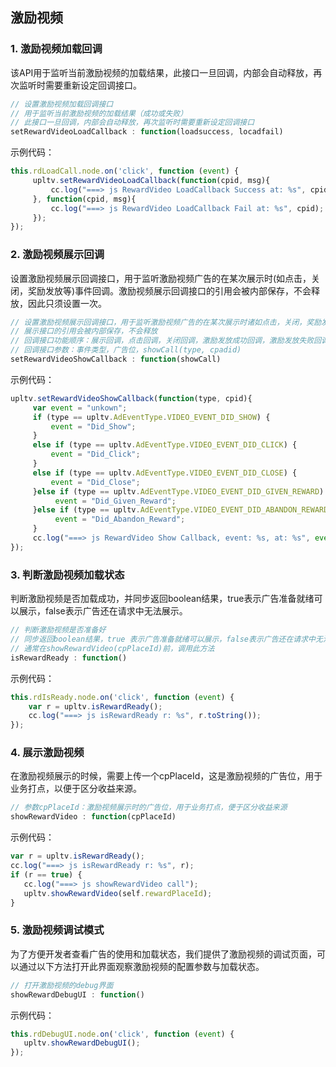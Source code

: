## 激励视频

### 1. 激励视频加载回调
  该API用于监听当前激励视频的加载结果，此接口一旦回调，内部会自动释放，再次监听时需要重新设定回调接口。
```javascript
// 设置激励视频加载回调接口
// 用于监听当前激励视频的加载结果（成功或失败）
// 此接口一旦回调，内部会自动释放，再次监听时需要重新设定回调接口
setRewardVideoLoadCallback : function(loadsuccess, locadfail)
```

示例代码：
```javascript
this.rdLoadCall.node.on('click', function (event) {
     upltv.setRewardVideoLoadCallback(function(cpid, msg){
         cc.log("===> js RewardVideo LoadCallback Success at: %s", cpid);
     }, function(cpid, msg){
         cc.log("===> js RewardVideo LoadCallback Fail at: %s", cpid);
     });
});
```

### 2. 激励视频展示回调
  设置激励视频展示回调接口，用于监听激励视频广告的在某次展示时(如点击，关闭，奖励发放等)事件回调。激励视频展示回调接口的引用会被内部保存，不会释放，因此只须设置一次。
```javascript
// 设置激励视频展示回调接口，用于监听激励视频广告的在某次展示时诸如点击，关闭，奖励发放等事件回调
// 展示接口的引用会被内部保存，不会释放
// 回调接口功能顺序：展示回调，点击回调，关闭回调，激励发放成功回调，激励发放失败回调
// 回调接口参数：事件类型，广告位，showCall(type, cpadid)
setRewardVideoShowCallback : function(showCall)
```

示例代码：
```javascript
upltv.setRewardVideoShowCallback(function(type, cpid){
     var event = "unkown";
     if (type == upltv.AdEventType.VIDEO_EVENT_DID_SHOW) {
         event = "Did_Show";
     }
     else if (type == upltv.AdEventType.VIDEO_EVENT_DID_CLICK) {
         event = "Did_Click";
     }
     else if (type == upltv.AdEventType.VIDEO_EVENT_DID_CLOSE) {
         event = "Did_Close";
     }else if (type == upltv.AdEventType.VIDEO_EVENT_DID_GIVEN_REWARD) {
          event = "Did_Given_Reward";
     }else if (type == upltv.AdEventType.VIDEO_EVENT_DID_ABANDON_REWARD) {
          event = "Did_Abandon_Reward";
     }
     cc.log("===> js RewardVideo Show Callback, event: %s, at: %s", event, cpid);
});
```

### 3. 判断激励视频加载状态
判断激励视频是否加载成功，并同步返回boolean结果，true表示广告准备就绪可以展示，false表示广告还在请求中无法展示。
```javascript
// 判断激励视频是否准备好
// 同步返回boolean结果，true 表示广告准备就绪可以展示，false表示广告还在请求中无法展示
// 通常在showRewardVideo(cpPlaceId)前，调用此方法
isRewardReady : function()
```

示例代码：
```javascript
this.rdIsReady.node.on('click', function (event) {
    var r = upltv.isRewardReady();
    cc.log("===> js isRewardReady r: %s", r.toString());
});
```

### 4. 展示激励视频
在激励视频展示的时候，需要上传一个cpPlaceId，这是激励视频的广告位，用于业务打点，以便于区分收益来源。
```javascript
// 参数cpPlaceId：激励视频展示时的广告位，用于业务打点，便于区分收益来源
showRewardVideo : function(cpPlaceId)
```

示例代码：
```javascript
var r = upltv.isRewardReady();
cc.log("===> js isRewardReady r: %s", r);
if (r == true) {
   cc.log("===> js showRewardVideo call");
   upltv.showRewardVideo(self.rewardPlaceId);
}
```

### 5. 激励视频调试模式
为了方便开发者查看广告的使用和加载状态，我们提供了激励视频的调试页面，可以通过以下方法打开此界面观察激励视频的配置参数与加载状态。
```javascript
// 打开激励视频的debug界面
showRewardDebugUI : function()
```

示例代码：
```javascript
this.rdDebugUI.node.on('click', function (event) {
   upltv.showRewardDebugUI();
});
```

